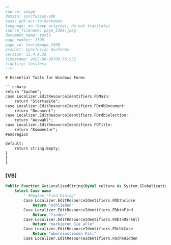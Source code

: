 ```html
<!--
source: image
domain: syncfusion-sdk
task: pdf-ocr-to-markdown
language: en (keep original; do not translate)
source_filename: page_2398.jpeg
document_name: tools
page_number: 2398
page_id: tools#page_2398
product: Syncfusion Winforms
version: 11.4.0.26
timestamp: 2025-08-09T09:55:55Z
fidelity: lossless
-->

# Essential Tools for Windows Forms

```csharp
return "Suchen";
case Localizer.EditResourceIdentifiers.FDMain:
    return "Startseite";
case Localizer.EditResourceIdentifiers.FDrdbDocument:
    return "Document";
case Localizer.EditResourceIdentifiers.FDrdbSelection:
    return "Auswahl";
case Localizer.EditResourceIdentifiers.FDTitle:
    return "Kommentar";
#endregion

default:
    return string.Empty;
}
}
}
```

### [VB]

```vb
Public Function GetLocalizedString(ByVal culture As System.Globalization.CultureInfo, ByVal name As String, ByVal obj As Object) As String
    Select Case name
        ' #Region "Find Dialog"
        Case Localizer.EditResourceIdentifiers.FDbtnclose
            Return "schließen"
        Case Localizer.EditResourceIdentifiers.FDbtnFind
            Return "finden"
        Case Localizer.EditResourceIdentifiers.FDbtnMarkAll
            Return "markieren Sie alle"
        Case Localizer.EditResourceIdentifiers.FDchkCase
            Return "übereinstimmen Fall"
        Case Localizer.EditResourceIdentifiers.FDchkHidden
```

<!-- tags: [syncfusion, windows-forms, localization, tool, version] keywords: [GetLocalizedString, Localizer, EditResourceIdentifiers, Windows Forms] -->
```